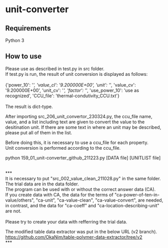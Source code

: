 # unit-converter


## Requirements
Python 3


## How to use
Please use as described in test.py in src folder.<br>
If test.py is run, the result of unit conversion is displayed as follows:<br>
<br>
{'power_10': '_', 'value_cl': '9.200000E+00', 'unit': '_', 'value_cv': '9.200000E+00', 'unit_cv': '_', 'factor': '_', 'use_power_10': 'use as recognized', 'CCU_file': 'thermal-condutivity_CCU.txt'}
<br>
<br>
The result is dict-type.


After importing src_206_unit_convertor_230324.py, the ccu_file name, value, and a list including text are given to convert the value to the desitination unit.
If there are some text in where an unit may be described, please put all of them in the list.

Before doing this, it is necessary to use a ccu_file for each property.  
Unit conversion is performed according to the ccu_file.

python 159_01_unit-converter_github_211223.py [DATA file] [UNITLIST file]<br>
<br>

***<br>
It is necessary to put "src_002_value_clean_211028.py" in the same folder.<br>
The trial data are in the data folder.<br>
The program can be used with or without the correct answer data (CA).<br>
If you create data with CA, the data for the terms of "ca-power-of-ten-in-value/others", "ca-unit", "ca-value-clean", "ca-value-convert", are needed, in contrast, and the data for "ca-coeff" and "ca-location-describing-unit" are not.<br>	
Please try to create your data with refferring the trial data.<br>

The modified table data extractor was put in the below URL (v2 branch).<br>
https://github.com/OkaNim/table-polymer-data-extractor/tree/v2<br>
***<br>

